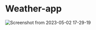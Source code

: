 # Weather-app
![Screenshot from 2023-05-02 17-29-19](https://user-images.githubusercontent.com/87552297/235660977-b8bf0fa5-6077-4a43-a394-e9178fac78f3.png)
